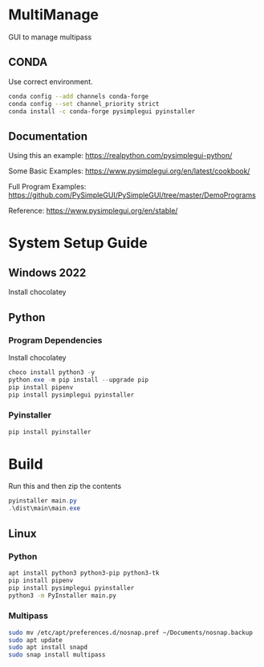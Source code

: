 # MultiManage
GUI to manage multipass

## CONDA

Use correct environment.

```bash
conda config --add channels conda-forge
conda config --set channel_priority strict
conda install -c conda-forge pysimplegui pyinstaller
```

## Documentation

Using this an example: https://realpython.com/pysimplegui-python/

Some Basic Examples: https://www.pysimplegui.org/en/latest/cookbook/

Full Program Examples: https://github.com/PySimpleGUI/PySimpleGUI/tree/master/DemoPrograms

Reference: https://www.pysimplegui.org/en/stable/

# System Setup Guide

## Windows 2022

Install chocolatey

## Python

### Program Dependencies

Install chocolatey

```powershell
choco install python3 -y
python.exe -m pip install --upgrade pip
pip install pipenv
pip install pysimplegui pyinstaller
```

### Pyinstaller

```powershell
pip install pyinstaller
```

# Build

Run this and then zip the contents

```powershell
pyinstaller main.py
.\dist\main\main.exe
```

## Linux

### Python 

```bash
apt install python3 python3-pip python3-tk
pip install pipenv
pip install pysimplegui pyinstaller
python3 -m PyInstaller main.py
```

### Multipass
```bash
sudo mv /etc/apt/preferences.d/nosnap.pref ~/Documents/nosnap.backup
sudo apt update
sudo apt install snapd
sudo snap install multipass
```